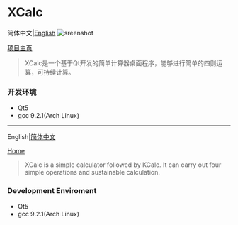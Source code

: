 # XCalc

<a name="Ch"/>

简体中文|[English](#En)
![sreenshot](https://github.com/jaywhen/XCalc/blob/master/XCalc_Image/v1_0.png)

[项目主页](https://jaywhen.com/post/xcacl/)

> XCalc是一个基于Qt开发的简单计算器桌面程序，能够进行简单的四则运算，可持续计算。

### 开发环境
* Qt5
* gcc 9.2.1(Arch Linux)
  <a name="En"/>

  

--------
English|[简体中文](#Ch)

[Home](https://jaywhen.com/post/xcacl/)

> XCalc is a simple calculator followed by KCalc.
> It can carry out four simple operations and sustainable calculation.

### Development Enviroment

* Qt5
* gcc 9.2.1(Arch Linux)

